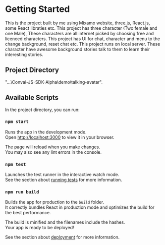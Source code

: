 # Getting Started

This is the project built by me using Mixamo website, three.js, React.js, some React libraties etc. This project has three character (Two female and one Male), These characters are all internet picked by choosing free and licenced characters. This project has UI for chat, character and menu to the change background, reset chat etc. This project runs on local server. These character have awesome background stories talk to them to learn their interesting stories.

## Project Directory
"...\Convai-JS-SDK-Alpha\demo\talking-avatar".

## Available Scripts

In the project directory, you can run:

### `npm start`

Runs the app in the development mode.\
Open [http://localhost:3000](http://localhost:3000) to view it in your browser.

The page will reload when you make changes.\
You may also see any lint errors in the console.

### `npm test`

Launches the test runner in the interactive watch mode.\
See the section about [running tests](https://facebook.github.io/create-react-app/docs/running-tests) for more information.

### `npm run build`

Builds the app for production to the `build` folder.\
It correctly bundles React in production mode and optimizes the build for the best performance.

The build is minified and the filenames include the hashes.\
Your app is ready to be deployed!

See the section about [deployment](https://facebook.github.io/create-react-app/docs/deployment) for more information.
